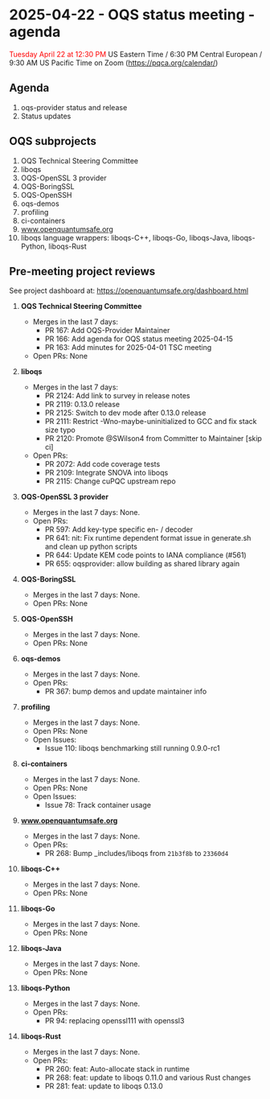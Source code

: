 # 2025-04-22 - OQS status meeting - agenda

<span style="color: red;"> Tuesday April 22 at 12:30 PM </span> US Eastern Time / 6:30 PM Central European / 9:30 AM US Pacific Time on Zoom (https://pqca.org/calendar/)

## Agenda

1. oqs-provider status and release
2. Status updates

## OQS subprojects

1. OQS Technical Steering Committee
2. liboqs
3. OQS-OpenSSL 3 provider
4. OQS-BoringSSL
5. OQS-OpenSSH
6. oqs-demos
7. profiling
8. ci-containers
9. www.openquantumsafe.org
10. liboqs language wrappers: liboqs-C++, liboqs-Go, liboqs-Java, liboqs-Python, liboqs-Rust

## Pre-meeting project reviews

See project dashboard at: https://openquantumsafe.org/dashboard.html

1. **OQS Technical Steering Committee**


	- Merges in the last 7 days:
		 - PR 167: Add OQS-Provider Maintainer
		 - PR 166: Add agenda for OQS status meeting 2025-04-15
		 - PR 163: Add minutes for 2025-04-01 TSC meeting
	- Open PRs: None


2. **liboqs**


	- Merges in the last 7 days:
		 - PR 2124: Add link to survey in release notes
		 - PR 2119: 0.13.0 release
		 - PR 2125: Switch to dev mode after 0.13.0 release
		 - PR 2111: Restrict -Wno-maybe-uninitialized to GCC and fix stack size typo
		 - PR 2120: Promote @SWilson4 from Committer to Maintainer [skip ci]
	- Open PRs:
		 - PR 2072: Add code coverage tests
		 - PR 2109: Integrate SNOVA into liboqs
		 - PR 2115: Change cuPQC upstream repo


3. **OQS-OpenSSL 3 provider**


	- Merges in the last 7 days: None.
	- Open PRs:
		 - PR 597: Add key-type specific en- / decoder
		 - PR 641: nit: Fix runtime dependent format issue in generate.sh and clean up python scripts
		 - PR 644: Update KEM code points to IANA compliance (#561)
		 - PR 655: oqsprovider: allow building as shared library again



4. **OQS-BoringSSL**


	- Merges in the last 7 days: None.
	- Open PRs: None



5. **OQS-OpenSSH**


	- Merges in the last 7 days: None.
	- Open PRs: None



6. **oqs-demos**


	- Merges in the last 7 days: None.
	- Open PRs:
		 - PR 367: bump demos and update maintainer info



7. **profiling**


	- Merges in the last 7 days: None.
	- Open PRs: None
	- Open Issues:
		 - Issue 110: liboqs benchmarking still running 0.9.0-rc1


8. **ci-containers**


	- Merges in the last 7 days: None.
	- Open PRs: None
	- Open Issues:
		 - Issue 78: Track container usage


9. **www.openquantumsafe.org**


	- Merges in the last 7 days: None.
	- Open PRs:
		 - PR 268: Bump \_includes/liboqs from `21b3f8b` to `23360d4`



10. **liboqs-C++**


	- Merges in the last 7 days: None.
	- Open PRs: None



11. **liboqs-Go**


	- Merges in the last 7 days: None.
	- Open PRs: None



12. **liboqs-Java**


	- Merges in the last 7 days: None.
	- Open PRs: None



13. **liboqs-Python**


	- Merges in the last 7 days: None.
	- Open PRs:
		 - PR 94: replacing openssl111 with openssl3



14. **liboqs-Rust**


	- Merges in the last 7 days: None.
	- Open PRs:
		 - PR 260: feat: Auto-allocate stack in runtime
		 - PR 268: feat: update to liboqs 0.11.0 and various Rust changes
		 - PR 281: feat: update to liboqs 0.13.0


